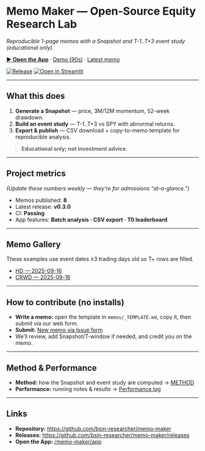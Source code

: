 # Memo Maker — Open-Source Equity Research Lab
_Reproducible 1-page memos with a Snapshot and T-1..T+3 event study (educational only)._

<!-- Hero buttons -->
<p>
  <a href="/memo-maker/app"><b>▶︎ Open the App</b></a> ·
  <a href="https://YOUR_YOUTUBE_DEMO_URL_HERE">Demo (90s)</a> ·
  <a href="./memos/HD_2025-09-16.md">Latest memo</a>
</p>

[![Release](https://img.shields.io/github/v/release/bsin-researcher/memo-maker?sort=semver)](https://github.com/bsin-researcher/memo-maker/releases)
[![Open in Streamlit](https://static.streamlit.io/badges/streamlit_badge_black_white.svg)](https://bsin-researcher.github.io/memo-maker/app)

---

## What this does
1. **Generate a Snapshot** — price, 3M/12M momentum, 52-week drawdown.  
2. **Build an event study** — T-1..T+3 vs SPY with abnormal returns.  
3. **Export & publish** — CSV download + copy-to-memo template for reproducible analysis.

> **Educational only; not investment advice.**

---

## Project metrics
_(Update these numbers weekly — they’re for admissions “at-a-glance.”)_
- Memos published: **8**  
- Latest release: **v0.3.0**  
- CI: **Passing**  
- App features: **Batch analysis · CSV export · T0 leaderboard**

---

## Memo Gallery
These examples use event dates ≥3 trading days old so T+ rows are filled.
- [HD — 2025-09-16](./memos/HD_2025-09-16.md)
- [CRWD — 2025-09-16](./memos/CRWD_2025-09-16.md)


---

## How to contribute (no installs)
- **Write a memo:** open the template in `memos/_TEMPLATE.md`, copy it, then submit via our web form.  
- **Submit:** [New memo via Issue form](https://github.com/bsin-researcher/memo-maker/issues/new/choose)  
- We’ll review, add Snapshot/T-window if needed, and credit you on the memo.

---

## Method & Performance
- **Method:** how the Snapshot and event study are computed → [METHOD](./METHOD.html)  
- **Performance:** running notes & results → [Performance log](./studies/performance.md)

---

## Links
- **Repository:** https://github.com/bsin-researcher/memo-maker  
- **Releases:** https://github.com/bsin-researcher/memo-maker/releases  
- **Open the App:** [/memo-maker/app](/memo-maker/app)
